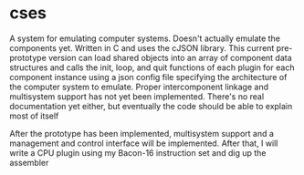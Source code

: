 # cses
A system for emulating computer systems. Doesn't actually emulate the components yet. Written in C and uses the cJSON library. This current pre-prototype version can load shared objects into an array of component data structures and calls the init, loop, and quit functions of each plugin for each component instance using a json config file specifying the architecture of the computer system to emulate. Proper intercomponent linkage and multisystem support has not yet been implemented. There's no real documentation yet either, but eventually the code should be able to explain most of itself

After the prototype has been implemented, multisystem support and a management and control interface will be implemented. After that, I will write a CPU plugin using my Bacon-16 instruction set and dig up the assembler
